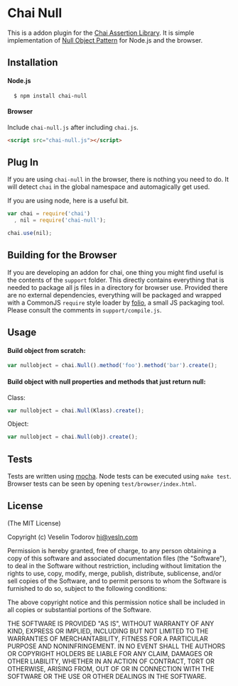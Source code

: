 # Chai Null

This is a addon plugin for the [Chai Assertion Library](http://github.com/logicalparadox/chai). It is simple implementation
of [Null Object Pattern](http://en.wikipedia.org/wiki/Null_Object_pattern) for Node.js and the browser.

## Installation

#### Node.js

      $ npm install chai-null

#### Browser

Include `chai-null.js` after including `chai.js`. 

```html
<script src="chai-null.js"></script>
```

## Plug In

If you are using `chai-null` in the browser, there is nothing you need to do. It will detect `chai` in the global
namespace and automagically get used.

If you are using node, here is a useful bit.

```js
var chai = require('chai')
  , nil = require('chai-null');

chai.use(nil);
```

## Building for the Browser

If you are developing an addon for chai, one thing you might find useful is the contents of the `support` folder.
This directly contains everything that is needed to package all js files in a directory for browser use. Provided
there are no external dependencies, everything will be packaged and wrapped with a CommonJS `require` style loader
by [folio](https://github.com/logicalparadox/folio), a small JS packaging tool. Please consult the comments in `support/compile.js`.

## Usage

#### Build object from scratch:

```js
var nullobject = chai.Null().method('foo').method('bar').create();
```

#### Build object with null properties and methods that just return null:

Class:

```js
var nullobject = chai.Null(Klass).create();
```

Object:

```js
var nullobject = chai.Null(obj).create();
```

## Tests

Tests are written using [mocha](http://github.com/visionmedia/mocha).
Node tests can be executed using `make test`. Browser tests can be seen by opening `test/browser/index.html`.

## License

(The MIT License)

Copyright (c) Veselin Todorov <hi@vesln.com>

Permission is hereby granted, free of charge, to any person obtaining a copy
of this software and associated documentation files (the "Software"), to deal
in the Software without restriction, including without limitation the rights
to use, copy, modify, merge, publish, distribute, sublicense, and/or sell
copies of the Software, and to permit persons to whom the Software is
furnished to do so, subject to the following conditions:

The above copyright notice and this permission notice shall be included in
all copies or substantial portions of the Software.

THE SOFTWARE IS PROVIDED "AS IS", WITHOUT WARRANTY OF ANY KIND, EXPRESS OR
IMPLIED, INCLUDING BUT NOT LIMITED TO THE WARRANTIES OF MERCHANTABILITY,
FITNESS FOR A PARTICULAR PURPOSE AND NONINFRINGEMENT. IN NO EVENT SHALL THE
AUTHORS OR COPYRIGHT HOLDERS BE LIABLE FOR ANY CLAIM, DAMAGES OR OTHER
LIABILITY, WHETHER IN AN ACTION OF CONTRACT, TORT OR OTHERWISE, ARISING FROM,
OUT OF OR IN CONNECTION WITH THE SOFTWARE OR THE USE OR OTHER DEALINGS IN
THE SOFTWARE.
